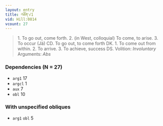 ```yaml
---
layout: entry
title: འཐོན་√1
vid: Hill:0814
vcount: 27
---
```

> 1\. To go out, come forth\. 2\. (in West, colloquial) To come, to arise\. 3\. To occur (Jä) CD\. To go out, to come forth DK\. 1\. To come out from within\. 2\. To arrive\. 3\. To achieve, success DS\.
> Volition: _Involuntary_
> Arguments: _Abs_


### Dependencies (N = 27)
* `arg1` 17
* `argcl` 1
* `aux` 7
* `obl` 10


### With unspecified obliques
* `arg1` `obl` 5
